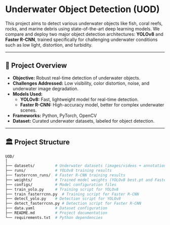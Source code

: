 # Underwater Object Detection (UOD)

This project aims to detect various underwater objects like fish, coral reefs, rocks, and marine debris using state-of-the-art deep learning models. We compare and deploy two major object detection architectures: **YOLOv8** and **Faster R-CNN**, trained specifically for challenging underwater conditions such as low light, distortion, and turbidity.

---

## 🌊 Project Overview

- **Objective:** Robust real-time detection of underwater objects.
- **Challenges Addressed:** Low visibility, color distortion, noise, and underwater image degradation.
- **Models Used:**
  - **YOLOv8:** Fast, lightweight model for real-time detection.
  - **Faster R-CNN:** High-accuracy model, better for complex underwater scenes.
- **Frameworks:** Python, PyTorch, OpenCV
- **Dataset:** Curated underwater datasets, labeled for object detection.

---

## 🏛️ Project Structure

```bash
UOD/
│
├── datasets/         # Underwater datasets (images/videos + annotations)
├── runs/             # YOLOv8 training results
├── fasterrcnn_runs/  # Faster R-CNN training results
├── weights/          # Trained model weights (YOLOv8 best.pt and Faster R-CNN .pth)
├── configs/          # Model configuration files
├── train_yolo.py     # Training script for YOLOv8
├── train_fasterrcnn.py  # Training script for Faster R-CNN
├── detect_yolo.py    # Detection script for YOLOv8
├── detect_fasterrcnn.py # Detection script for Faster R-CNN
├── data.yaml         # Dataset configuration
├── README.md         # Project documentation
└── requirements.txt  # Python dependencies
